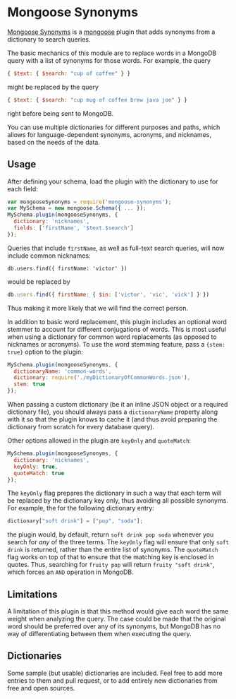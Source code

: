 Mongoose Synonyms
=================

[Mongoose Synonyms](https://github.com/vkareh/mongoose-synonyms) is a
[mongoose](http://mongoosejs.com/) plugin that adds synonyms from a dictionary
to search queries.

The basic mechanics of this module are to replace words in a MongoDB query with
a list of synonyms for those words. For example, the query
```javascript
{ $text: { $search: "cup of coffee" } }
```
might be replaced by the query
```javascript
{ $text: { $search: "cup mug of coffee brew java joe" } }
```
right before being sent to MongoDB.

You can use multiple dictionaries for different purposes and paths, which allows
for language-dependent synonyms, acronyms, and nicknames, based on the needs of
the data.

Usage
-----
After defining your schema, load the plugin with the dictionary to use for each
field:
```javascript
var mongooseSynonyms = require('mongoose-synonyms');
var MySchema = new mongoose.Schema({ ... });
MySchema.plugin(mongooseSynonyms, {
  dictionary: 'nicknames',
  fields: ['firstName', '$text.$search']
});
```
Queries that include `firstName`, as well as full-text search queries, will now
include common nicknames:
```javscript
db.users.find({ firstName: 'victor' })
```
would be replaced by
```javascript
db.users.find({ firstName: { $in: ['victor', 'vic', 'vick'] } })
```
Thus making it more likely that we will find the correct person.

In addition to basic word replacement, this plugin includes an optional word
stemmer to account for different conjugations of words. This is most useful when
using a dictionary for common word replacements (as opposed to nicknames or
acronyms). To use the word stemming feature, pass a `{stem: true}` option to the
plugin:
```javascript
MySchema.plugin(mongooseSynonyms, {
  dictionaryName: 'common-words',
  dictionary: require('./myDictionaryOfCommonWords.json'),
  stem: true
});
```

When passing a custom dictionary (be it an inline JSON object or a required
dictionary file), you should always pass a `dictionaryName` property along with
it so that the plugin knows to cache it (and thus avoid preparing the dictionary
from scratch for every database query).

Other options allowed in the plugin are `keyOnly` and `quoteMatch`:
```javascript
MySchema.plugin(mongooseSynonyms, {
  dictionary: 'nicknames',
  keyOnly: true,
  quoteMatch: true
});
```
The `keyOnly` flag prepares the dictionary in such a way that each term will be
replaced by the dictionary key only, thus avoiding all possible synonyms. For
example, the for the following dictionary entry:
```javascript
dictionary["soft drink"] = ["pop", "soda"];
```
the plugin would, by default, return `soft drink pop soda` whenever you search
for _any_ of the three terms. The `keyOnly` flag will ensure that only `soft
drink` is returned, rather than the entire list of synonyms. The `quoteMatch`
flag works on top of that to ensure that the matching key is enclosed in quotes.
Thus, searching for `fruity pop` will return `fruity "soft drink"`, which forces
an `AND` operation in MongoDB.

Limitations
-----------
A limitation of this plugin is that this method would give each word the same
weight when analyzing the query. The case could be made that the original word
should be preferred over any of its synonyms, but MongoDB has no way of
differentiating between them when executing the query.

Dictionaries
------------
Some sample (but usable) dictionaries are included. Feel free to add more
entries to them and pull request, or to add entirely new dictionaries from free
and open sources.
